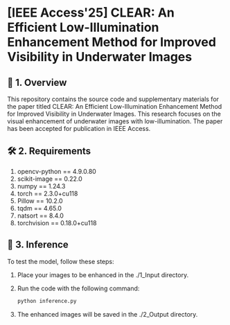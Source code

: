 # [IEEE Access'25] CLEAR: An Efficient Low-Illumination Enhancement Method for Improved Visibility in Underwater Images

## 🎯 1. Overview

This repository contains the source code and supplementary materials for the paper titled CLEAR: An Efficient Low-Illumination Enhancement Method for Improved Visibility in Underwater Images. This research focuses on the visual enhancement of underwater images with low-illumination. The paper has been accepted for publication in IEEE Access.

## 🛠️ 2. Requirements

1. opencv-python == 4.9.0.80
2. scikit-image == 0.22.0
3. numpy == 1.24.3
4. torch == 2.3.0+cu118
5. Pillow == 10.2.0
6. tqdm ==  4.65.0
7. natsort == 8.4.0
8. torchvision == 0.18.0+cu118

## 🧪 3. Inference
To test the model, follow these steps:

1. Place your images to be enhanced in the ./1_Input directory.

2. Run the code with the following command:

   ```bash
   python inference.py

3. The enhanced images will be saved in the ./2_Output directory.
